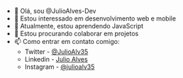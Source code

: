 - 👋 Olá, sou @JulioAlves-Dev
- 👀 Estou interessado em desenvolvimento web e mobile
- 🌱 Atualmente, estou aprendendo JavaScript
- 💞️ Estou procurando colaborar em projetos
- 📫 Como entrar em contato comigo:
  - Twitter - [@JulioAlv35](https://twitter.com/JulioAlv35)
  - Linkedin - [Julio Alves](https://www.linkedin.com/in/julio-alves-0119b01a6/)
  - Instagram - [@julioalv35](https://www.instagram.com/julioalv35/)

